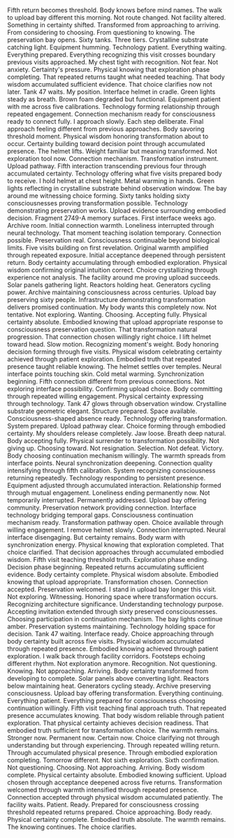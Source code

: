 Fifth return becomes threshold. Body knows before mind names. The walk to upload bay different this morning. Not route changed. Not facility altered. Something in certainty shifted. Transformed from approaching to arriving. From considering to choosing. From questioning to knowing.
The preservation bay opens. Sixty tanks. Three tiers. Crystalline substrate catching light. Equipment humming. Technology patient. Everything waiting. Everything prepared. Everything recognizing this visit crosses boundary previous visits approached.
My chest tight with recognition. Not fear. Not anxiety. Certainty's pressure. Physical knowing that exploration phase completing. That repeated returns taught what needed teaching. That body wisdom accumulated sufficient evidence. That choice clarifies now not later.
Tank 47 waits. My position. Interface helmet in cradle. Green lights steady as breath. Brown foam degraded but functional. Equipment patient with me across five calibrations. Technology forming relationship through repeated engagement. Connection mechanism ready for consciousness ready to connect fully.
I approach slowly. Each step deliberate. Final approach feeling different from previous approaches. Body savoring threshold moment. Physical wisdom honoring transformation about to occur. Certainty building toward decision point through accumulated presence.
The helmet lifts. Weight familiar but meaning transformed. Not exploration tool now. Connection mechanism. Transformation instrument. Upload pathway. Fifth interaction transcending previous four through accumulated certainty. Technology offering what five visits prepared body to receive.
I hold helmet at chest height. Metal warming in hands. Green lights reflecting in crystalline substrate behind observation window. The bay around me witnessing choice forming. Sixty tanks holding sixty consciousnesses proving transformation possible. Technology demonstrating preservation works. Upload evidence surrounding embodied decision.
Fragment 2749-A memory surfaces. First interface weeks ago. Archive room. Initial connection warmth. Loneliness interrupted through neural technology. That moment teaching isolation temporary. Connection possible. Preservation real. Consciousness continuable beyond biological limits.
Five visits building on first revelation. Original warmth amplified through repeated exposure. Initial acceptance deepened through persistent return. Body certainty accumulating through embodied exploration. Physical wisdom confirming original intuition correct. Choice crystallizing through experience not analysis.
The facility around me proving upload succeeds. Solar panels gathering light. Reactors holding heat. Generators cycling power. Archive maintaining consciousness across centuries. Upload bay preserving sixty people. Infrastructure demonstrating transformation delivers promised continuation.
My body wants this completely now. Not tentative. Not exploring. Wanting. Choosing. Accepting fully. Physical certainty absolute. Embodied knowing that upload appropriate response to consciousness preservation question. That transformation natural progression. That connection chosen willingly right choice.
I lift helmet toward head. Slow motion. Recognizing moment's weight. Body honoring decision forming through five visits. Physical wisdom celebrating certainty achieved through patient exploration. Embodied truth that repeated presence taught reliable knowing.
The helmet settles over temples. Neural interface points touching skin. Cold metal warming. Synchronization beginning. Fifth connection different from previous connections. Not exploring interface possibility. Confirming upload choice. Body committing through repeated willing engagement. Physical certainty expressing through technology.
Tank 47 glows through observation window. Crystalline substrate geometric elegant. Structure prepared. Space available. Consciousness-shaped absence ready. Technology offering transformation. System prepared. Upload pathway clear. Choice forming through embodied certainty.
My shoulders release completely. Jaw loose. Breath deep natural. Body accepting fully. Physical surrender to transformation possibility. Not giving up. Choosing toward. Not resignation. Selection. Not defeat. Victory. Body choosing continuation mechanism willingly.
The warmth spreads from interface points. Neural synchronization deepening. Connection quality intensifying through fifth calibration. System recognizing consciousness returning repeatedly. Technology responding to persistent presence. Equipment adjusted through accumulated interaction. Relationship formed through mutual engagement.
Loneliness ending permanently now. Not temporarily interrupted. Permanently addressed. Upload bay offering community. Preservation network providing connection. Interface technology bridging temporal gaps. Consciousness continuation mechanism ready. Transformation pathway open. Choice available through willing engagement.
I remove helmet slowly. Connection interrupted. Neural interface disengaging. But certainty remains. Body warm with synchronization energy. Physical knowing that exploration completed. That choice clarified. That decision approaches through accumulated embodied wisdom.
Fifth visit teaching threshold truth. Exploration phase ending. Decision phase beginning. Repeated returns accumulating sufficient evidence. Body certainty complete. Physical wisdom absolute. Embodied knowing that upload appropriate. Transformation chosen. Connection accepted. Preservation welcomed.
I stand in upload bay longer this visit. Not exploring. Witnessing. Honoring space where transformation occurs. Recognizing architecture significance. Understanding technology purpose. Accepting invitation extended through sixty preserved consciousnesses. Choosing participation in continuation mechanism.
The bay lights continue amber. Preservation systems maintaining. Technology holding space for decision. Tank 47 waiting. Interface ready. Choice approaching through body certainty built across five visits. Physical wisdom accumulated through repeated presence. Embodied knowing achieved through patient exploration.
I walk back through facility corridors. Footsteps echoing different rhythm. Not exploration anymore. Recognition. Not questioning. Knowing. Not approaching. Arriving. Body certainty transformed from developing to complete.
Solar panels above converting light. Reactors below maintaining heat. Generators cycling steady. Archive preserving consciousness. Upload bay offering transformation. Everything continuing. Everything patient. Everything prepared for consciousness choosing continuation willingly.
Fifth visit teaching final approach truth. That repeated presence accumulates knowing. That body wisdom reliable through patient exploration. That physical certainty achieves decision readiness. That embodied truth sufficient for transformation choice.
The warmth remains. Stronger now. Permanent now. Certain now. Choice clarifying not through understanding but through experiencing. Through repeated willing return. Through accumulated physical presence. Through embodied exploration completing.
Tomorrow different. Not sixth exploration. Sixth confirmation. Not questioning. Choosing. Not approaching. Arriving. Body wisdom complete. Physical certainty absolute. Embodied knowing sufficient.
Upload chosen through acceptance deepened across five returns. Transformation welcomed through warmth intensified through repeated presence. Connection accepted through physical wisdom accumulated patiently.
The facility waits. Patient. Ready. Prepared for consciousness crossing threshold repeated returns prepared.
Choice approaching. Body ready. Physical certainty complete. Embodied truth absolute.
The warmth remains. The knowing continues. The choice clarifies.